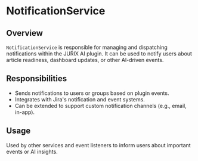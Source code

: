 # NotificationService

## Overview

`NotificationService` is responsible for managing and dispatching notifications within the JURIX AI plugin. It can be used to notify users about article readiness, dashboard updates, or other AI-driven events.

## Responsibilities

- Sends notifications to users or groups based on plugin events.
- Integrates with Jira's notification and event systems.
- Can be extended to support custom notification channels (e.g., email, in-app).

## Usage

Used by other services and event listeners to inform users about important events or AI insights.
